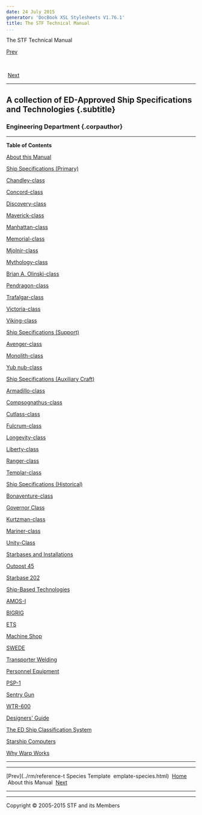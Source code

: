 ```yaml
---
date: 24 July 2015
generator: 'DocBook XSL Stylesheets V1.76.1'
title: The STF Technical Manual
...
```


The STF Technical Manual

[Prev](../rm/reference-template-species.html) 

 

 [Next](tm-preface.html)

* * * * *

A collection of ED-Approved Ship Specifications and Technologies {.subtitle}
----------------------------------------------------------------

### Engineering Department {.corpauthor}

* * * * *

**Table of Contents**

[About this Manual](tm-preface.html)

[Ship Specifications (Primary)](spec-primary.html)

[Chandley-class](chandley.html)

[Concord-class](concord.html)

[Discovery-class](discovery.html)

[Maverick-class](maverick.html)

[Manhattan-class](manhattan.html)

[Memorial-class](memorial.html)

[Mjolnir-class](mjolnir.html)

[Mythology-class](mythology.html)

[Brian A. Olinski-class](olinski.html)

[Pendragon-class](pendragon.html)

[Trafalgar-class](trafalgar.html)

[Victoria-class](victoria.html)

[Viking-class](viking.html)

[Ship Specifications (Support)](spec-support.html)

[Avenger-class](avenger.html)

[Monolith-class](monolith.html)

[Yub nub-class](yub_nub.html)

[Ship Specifications (Auxiliary Craft)](spec-auxilary.html)

[Armadillo-class](armadillo.html)

[Compsognathus-class](compsognathus.html)

[Cutlass-class](cutlass.html)

[Fulcrum-class](fulcrum.html)

[Longevity-class](longevity.html)

[Liberty-class](liberty.html)

[Ranger-class](ranger.html)

[Templar-class](templar.html)

[Ship Specifications (Historical)](spec-historical.html)

[Bonaventure-class](bonaventure.html)

[Governor Class](governor.html)

[Kurtzman-class](kurtzman.html)

[Mariner-class](mariner.html)

[Unity-Class](unity.html)

[Starbases and Installations](bases.html)

[Outpost 45](outpost45.html)

[Starbase 202](starbase202.html)

[Ship-Based Technologies](tech.html)

[AMOS-I](AMOS.html)

[BIGRIG](bigrig.html)

[ETS](ets.html)

[Machine Shop](machineshop.html)

[SWEDE](swede.html)

[Transporter Welding](transporterwelding.html)

[Personnel Equipment](equip.html)

[PSP-1](psp-1.html)

[Sentry Gun](sentrygun.html)

[WTR-600](wtr-600.html)

[Designers' Guide](guide.html)

[The ED Ship Classification System](classification.html)

[Starship Computers](computers.html)

[Why Warp Works](www.html)

* * * * *

  ------------------------ ------------------------ ------------------------
  [Prev](../rm/reference-t Species Template 
  emplate-species.html)    [Home](../index.html)
                            About this Manual
   [Next](tm-preface.html) 
  ------------------------ ------------------------ ------------------------

* * * * *

Copyright © 2005-2015 STF and its Members
